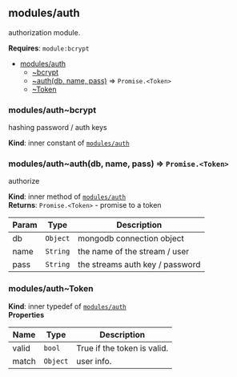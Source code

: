 <a name="module_modules/auth"></a>

## modules/auth
authorization module.

**Requires**: <code>module:bcrypt</code>  

* [modules/auth](#module_modules/auth)
    * [~bcrypt](#module_modules/auth..bcrypt)
    * [~auth(db, name, pass)](#module_modules/auth..auth) ⇒ <code>Promise.&lt;Token&gt;</code>
    * [~Token](#module_modules/auth..Token)

<a name="module_modules/auth..bcrypt"></a>

### modules/auth~bcrypt
hashing password / auth keys

**Kind**: inner constant of [<code>modules/auth</code>](#module_modules/auth)  
<a name="module_modules/auth..auth"></a>

### modules/auth~auth(db, name, pass) ⇒ <code>Promise.&lt;Token&gt;</code>
authorize

**Kind**: inner method of [<code>modules/auth</code>](#module_modules/auth)  
**Returns**: <code>Promise.&lt;Token&gt;</code> - promise to a token  

| Param | Type | Description |
| --- | --- | --- |
| db | <code>Object</code> | mongodb connection object |
| name | <code>String</code> | the name of the stream / user |
| pass | <code>String</code> | the streams auth key / password |

<a name="module_modules/auth..Token"></a>

### modules/auth~Token
**Kind**: inner typedef of [<code>modules/auth</code>](#module_modules/auth)  
**Properties**

| Name | Type | Description |
| --- | --- | --- |
| valid | <code>bool</code> | True if the token is valid. |
| match | <code>Object</code> | user info. |

